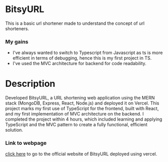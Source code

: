 # BitsyURL

This is a basic url shortener made to understand the concept of url shorteners.

### My gains

- I've always wanted to switch to Typescript from Javascript as ts is more efficient in terms of debugging, hence this is my first project in TS.
- I've used the MVC architecture for backend for code readability.

# Description
Developed BitsyURL, a URL shortening web application using the MERN stack (MongoDB, Express, React, Node.js) and deployed it on Vercel. This project marks my first use of TypeScript for the frontend, built with React, and my first implementation of MVC architecture on the backend. I completed the project within 4 hours, which included learning and applying TypeScript and the MVC pattern to create a fully functional, efficient solution.

### Link to webpage
[click here](https://bitsyurl.vercel.app) to go to the official website of BitsyURL deployed using vercel.